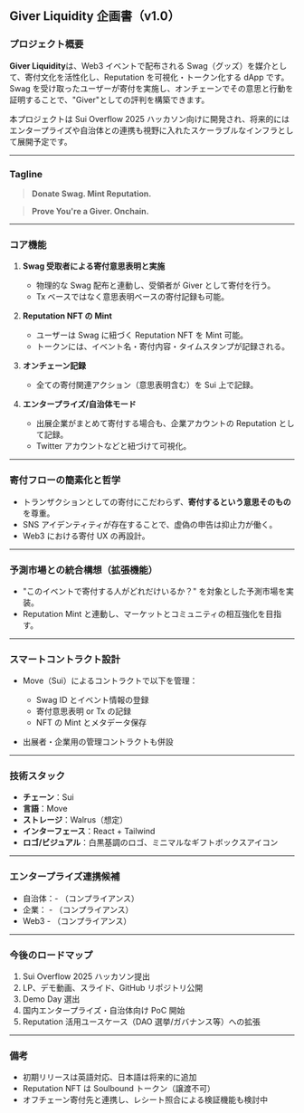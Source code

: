 ## Giver Liquidity 企画書（v1.0）

### プロジェクト概要

**Giver Liquidity**は、Web3 イベントで配布される Swag（グッズ）を媒介として、寄付文化を活性化し、Reputation を可視化・トークン化する dApp です。Swag を受け取ったユーザーが寄付を実施し、オンチェーンでその意思と行動を証明することで、"Giver"としての評判を構築できます。

本プロジェクトは Sui Overflow 2025 ハッカソン向けに開発され、将来的にはエンタープライズや自治体との連携も視野に入れたスケーラブルなインフラとして展開予定です。

---

### Tagline

> **Donate Swag. Mint Reputation.**

> **Prove You're a Giver. Onchain.**

---

### コア機能

1. **Swag 受取者による寄付意思表明と実施**

   - 物理的な Swag 配布と連動し、受領者が Giver として寄付を行う。
   - Tx ベースではなく意思表明ベースの寄付記録も可能。

2. **Reputation NFT の Mint**

   - ユーザーは Swag に紐づく Reputation NFT を Mint 可能。
   - トークンには、イベント名・寄付内容・タイムスタンプが記録される。

3. **オンチェーン記録**

   - 全ての寄付関連アクション（意思表明含む）を Sui 上で記録。

4. **エンタープライズ/自治体モード**

   - 出展企業がまとめて寄付する場合も、企業アカウントの Reputation として記録。
   - Twitter アカウントなどと紐づけて可視化。

---

### 寄付フローの簡素化と哲学

- トランザクションとしての寄付にこだわらず、**寄付するという意思そのもの**を尊重。
- SNS アイデンティティが存在することで、虚偽の申告は抑止力が働く。
- Web3 における寄付 UX の再設計。

---

### 予測市場との統合構想（拡張機能）

- "このイベントで寄付する人がどれだけいるか？" を対象とした予測市場を実装。
- Reputation Mint と連動し、マーケットとコミュニティの相互強化を目指す。

---

### スマートコントラクト設計

- Move（Sui）によるコントラクトで以下を管理：

  - Swag ID とイベント情報の登録
  - 寄付意思表明 or Tx の記録
  - NFT の Mint とメタデータ保存

- 出展者・企業用の管理コントラクトも併設

---

### 技術スタック

- **チェーン**：Sui
- **言語**：Move
- **ストレージ**：Walrus（想定）
- **インターフェース**：React + Tailwind
- **ロゴ/ビジュアル**：白黒基調のロゴ、ミニマルなギフトボックスアイコン

---

### エンタープライズ連携候補

- 自治体：- （コンプライアンス）
- 企業： - （コンプライアンス）
- Web3 - （コンプライアンス）

---

### 今後のロードマップ

1. Sui Overflow 2025 ハッカソン提出
2. LP、デモ動画、スライド、GitHub リポジトリ公開
3. Demo Day 選出
4. 国内エンタープライズ・自治体向け PoC 開始
5. Reputation 活用ユースケース（DAO 選挙/ガバナンス等）への拡張

---

### 備考

- 初期リリースは英語対応、日本語は将来的に追加
- Reputation NFT は Soulbound トークン（譲渡不可）
- オフチェーン寄付先と連携し、レシート照合による検証機能も検討中
